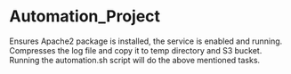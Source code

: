 # Automation_Project
Ensures Apache2 package is installed, the service is enabled and running.
Compresses the log file and copy it to temp directory and S3 bucket.
Running the automation.sh script will do the above mentioned tasks.
